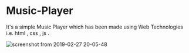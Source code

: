 # Music-Player

It's a simple Music Player which has been made using Web Technologies i.e. html , css , js . 


![screenshot from 2019-02-27 20-05-48](https://user-images.githubusercontent.com/39726093/53498643-b707ec80-3acc-11e9-9669-a39adbd06f53.png)
